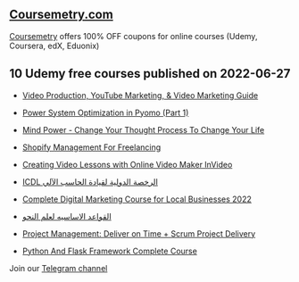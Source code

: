 ## [**Coursemetry.com**](https://coursemetry.com/)

[Coursemetry](https://coursemetry.com/) offers 100% OFF coupons for online courses (Udemy, Coursera, edX, Eduonix)

## **10 Udemy free courses published on 2022-06-27**

* [Video Production, YouTube Marketing, & Video Marketing Guide](https://coursemetry.com/video-production-youtube-marketing-video-marketing-guide/)

* [Power System Optimization in Pyomo (Part 1)](https://coursemetry.com/power-system-optimization-in-pyomo-part-1/)

* [Mind Power - Change Your Thought Process To Change Your Life](https://coursemetry.com/mind-power-change-your-thought-process-to-change-your-life/)

* [Shopify Management For Freelancing](https://coursemetry.com/shopify-management-for-freelancing/)

* [Creating Video Lessons with Online Video Maker InVideo](https://coursemetry.com/creating-video-lessons-with-online-video-maker-invideo/)

* [ICDL الرخصة الدولية لقيادة الحاسب الآلي](https://coursemetry.com/icdl-%d8%a7%d9%84%d8%b1%d8%ae%d8%b5%d8%a9-%d8%a7%d9%84%d8%af%d9%88%d9%84%d9%8a%d8%a9-%d9%84%d9%82%d9%8a%d8%a7%d8%af%d8%a9-%d8%a7%d9%84%d8%ad%d8%a7%d8%b3%d8%a8-%d8%a7%d9%84%d8%a2%d9%84%d9%8a/)

* [Complete Digital Marketing Course for Local Businesses 2022](https://coursemetry.com/complete-digital-marketing-course-for-local-businesses-2022/)

* [القواعد الاساسيه لعلم النحو](https://coursemetry.com/%d8%a7%d9%84%d9%82%d9%88%d8%a7%d8%b9%d8%af-%d8%a7%d9%84%d8%a7%d8%b3%d8%a7%d8%b3%d9%8a%d9%87-%d9%84%d8%b9%d9%84%d9%85-%d8%a7%d9%84%d9%86%d8%ad%d9%88/)

* [Project Management: Deliver on Time + Scrum Project Delivery](https://coursemetry.com/project-management-deliver-on-time-scrum-project-delivery/)

* [Python And Flask Framework Complete Course](https://coursemetry.com/python-and-flask-framework-complete-course/)


Join our [Telegram channel](https://t.me/coursemetry)